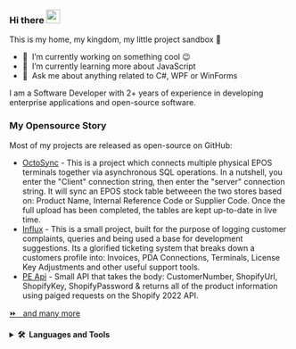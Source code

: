 ### Hi there <a href="http://www.Joelwoods.uk/"><img src="https://media.giphy.com/media/hvRJCLFzcasrR4ia7z/giphy.gif" width="25px"></a>
This is my home, my kingdom, my little project sandbox :rofl:

- 🔭 &nbsp;I’m currently working on something cool :wink:
- 🌱 &nbsp;I’m currently learning more about JavaScript
- 💬 &nbsp;Ask me about anything related to C#, WPF or WinForms

I am a Software Developer with 2+ years of experience in developing enterprise applications and open-source software.

### My Opensource Story
Most of my projects are released as open-source on GitHub:
- [OctoSync](https://github.com/NebulaFX/OctoSync) - This is a project which connects multiple physical EPOS terminals together via asynchronous SQL operations. In a nutshell, you enter the "Client" connection string, then enter the "server" connection string. It will sync an EPOS stock table betweeen the two stores based on: Product Name, Internal Reference Code or Supplier Code. Once the full upload has been completed, the tables are kept up-to-date in live time.
- [Influx](https://github.com/NebulaFX/PremierEPOS_InfluxTicketing) - This is a small project, built for the purpose of logging customer complaints, queries and being used a base for development suggestions. Its a glorified ticketing system that breaks down a customers profile into: Invoices, PDA Connections, Terminals, License Key Adjustments and other useful support tools.
-  [PE Api](https://github.com/NebulaFX/PE_API_V3) - Small API that takes the body: CustomerNumber, ShopifyUrl, ShopifyKey, ShopifyPassword & returns all of the product information using paiged requests on the Shopify 2022 API.

[⏩ &nbsp; and many more](https://github.com/NebulaFX?tab=repositories) 

<details>
  <summary><b>🛠️&nbsp;&nbsp;Languages&nbsp;and&nbsp;Tools</b></summary>
  <br/>
  <p align="left"> <a href="https://angular.io" target="_blank"> <img src="https://angular.io/assets/images/logos/angular/angular.svg" alt="angular" width="40" height="40"/> </a> <a href="https://cordova.apache.org/" target="_blank">
</details>
